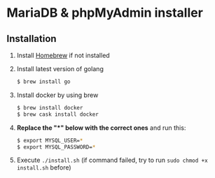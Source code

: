 # MariaDB & phpMyAdmin installer

## Installation
1. Install [Homebrew](https://brew.sh/) if not installed
1. Install latest version of golang
    ```sh
    $ brew install go
    ```

1. Install docker by using brew
    ```sh
    $ brew install docker
    $ brew cask install docker
    ```

1. **Replace the "*" below with the correct ones** and run this:
    ```sh
    $ export MYSQL_USER=*
    $ export MYSQL_PASSWORD=*
    ```

1. Execute `./install.sh` (if command failed, try to run `sudo chmod +x install.sh` before)

